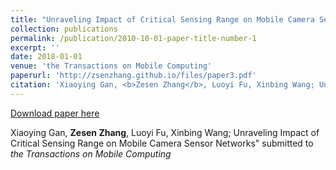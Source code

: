 ```yaml
---
title: "Unraveling Impact of Critical Sensing Range on Mobile Camera Sensor Networks"
collection: publications
permalink: /publication/2010-10-01-paper-title-number-1
excerpt: ''
date: 2018-01-01
venue: 'the Transactions on Mobile Computing'
paperurl: 'http://zsenzhang.github.io/files/paper3.pdf'
citation: 'Xiaoying Gan, <b>Zesen Zhang</b>, Luoyi Fu, Xinbing Wang; Unraveling Impact of Critical Sensing Range on Mobile Camera Sensor Networks&quot; submitted to <i>the Transactions on Mobile Computing</i>'
---
```



[Download paper here](http://zsenzhang.github.io/files/paper3.pdf)

Xiaoying Gan, <b>Zesen Zhang</b>, Luoyi Fu, Xinbing Wang; Unraveling Impact of Critical Sensing Range on Mobile Camera Sensor Networks&quot; submitted to <i>the Transactions on Mobile Computing</i>

